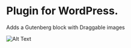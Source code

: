 # Plugin for WordPress.

Adds a Gutenberg block with Draggable images

![Alt Text](https://media.giphy.com/media/vFKqnCdLPNOKc/giphy.gif)
